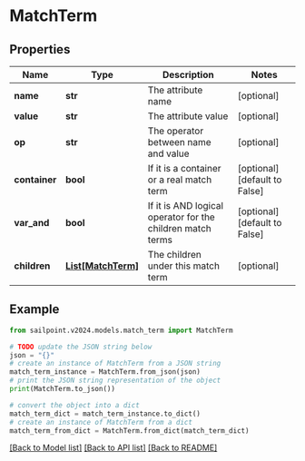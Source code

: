# MatchTerm


## Properties

Name | Type | Description | Notes
------------ | ------------- | ------------- | -------------
**name** | **str** | The attribute name | [optional] 
**value** | **str** | The attribute value | [optional] 
**op** | **str** | The operator between name and value | [optional] 
**container** | **bool** | If it is a container or a real match term | [optional] [default to False]
**var_and** | **bool** | If it is AND logical operator for the children match terms | [optional] [default to False]
**children** | [**List[MatchTerm]**](MatchTerm.md) | The children under this match term | [optional] 

## Example

```python
from sailpoint.v2024.models.match_term import MatchTerm

# TODO update the JSON string below
json = "{}"
# create an instance of MatchTerm from a JSON string
match_term_instance = MatchTerm.from_json(json)
# print the JSON string representation of the object
print(MatchTerm.to_json())

# convert the object into a dict
match_term_dict = match_term_instance.to_dict()
# create an instance of MatchTerm from a dict
match_term_from_dict = MatchTerm.from_dict(match_term_dict)
```
[[Back to Model list]](../README.md#documentation-for-models) [[Back to API list]](../README.md#documentation-for-api-endpoints) [[Back to README]](../README.md)


